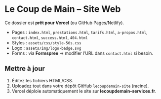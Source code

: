 # Le Coup de Main – Site Web

Ce dossier est **prêt pour Vercel** (ou GitHub Pages/Netlify).
- Pages : `index.html`, `prestations.html`, `tarifs.html`, `a-propos.html`, `contact.html`, `success.html`, `404.html`
- Styles : `assets/css/style-50s.css`
- Logo : `assets/img/logo-badge.svg`
- Forms : via **Formspree** → modifier l’URL dans `contact.html` si besoin.

## Mettre à jour
1. Éditez les fichiers HTML/CSS.
2. Uploadez tout dans votre dépôt GitHub `lecoupdemain-site` (racine).
3. Vercel déploie automatiquement le site sur **lecoupdemain-services.fr**.

